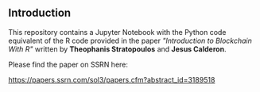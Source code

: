 ## Introduction

This repository contains a Jupyter Notebook with the Python code equivalent of the R code provided in the paper *"Introduction to Blockchain With R"* written by **Theophanis Stratopoulos** and **Jesus Calderon**. 

Please find the paper on SSRN here:  

https://papers.ssrn.com/sol3/papers.cfm?abstract_id=3189518